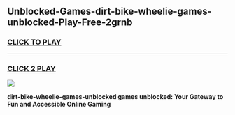 
## Unblocked-Games-dirt-bike-wheelie-games-unblocked-Play-Free-2grnb
<h3>
<a href="https://premium76.site?title=dirt-bike-wheelie-games-unblocked&ref=18A1">CLICK TO PLAY</a></h3>
<hr>

<h3>
<a href="https://premium76.site?title=dirt-bike-wheelie-games-unblocked&ref=18A1">CLICK 2 PLAY</a>
  
</h3>

<a href="https://premium76.site?title=dirt-bike-wheelie-games-unblocked&ref=18A1"><img src="https://clearcache.store/games.png"></a>


**dirt-bike-wheelie-games-unblocked games unblocked: Your Gateway to Fun and Accessible Online Gaming**

